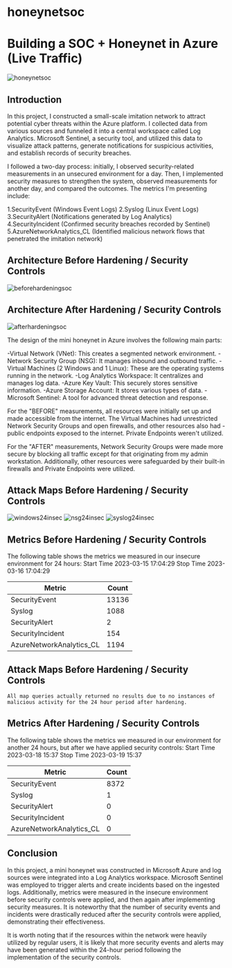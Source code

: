 # honeynetsoc
# Building a SOC + Honeynet in Azure (Live Traffic)
![honeynetsoc](https://github.com/mar7inb/honeynetsoc/assets/90795866/c5078a2a-3a54-4f65-b242-09bf538fe54d)


## Introduction

In this project, I constructed a small-scale imitation network to attract potential cyber threats within the Azure platform. I collected data from various sources and funneled it into a central workspace called Log Analytics. Microsoft Sentinel, a security tool, and utilized this data to visualize attack patterns, generate notifications for suspicious activities, and establish records of security breaches.

I followed a two-day process: initially, I observed security-related measurements in an unsecured environment for a day. Then, I implemented security measures to strengthen the system, observed measurements for another day, and compared the outcomes. The metrics I'm presenting include:

1.SecurityEvent (Windows Event Logs)
2.Syslog (Linux Event Logs)
3.SecurityAlert (Notifications generated by Log Analytics)
4.SecurityIncident (Confirmed security breaches recorded by Sentinel)
5.AzureNetworkAnalytics_CL (Identified malicious network flows that penetrated the imitation network)

## Architecture Before Hardening / Security Controls
![beforehardeningsoc](https://github.com/mar7inb/honeynetsoc/assets/90795866/8c7069cd-aeb4-4460-adca-fe0ec81b85eb)


## Architecture After Hardening / Security Controls
![afterhardeningsoc](https://github.com/mar7inb/honeynetsoc/assets/90795866/5616acd9-0eac-4e08-8cd4-9ab8ffd07702)


The design of the mini honeynet in Azure involves the following main parts:

-Virtual Network (VNet): This creates a segmented network environment.
-Network Security Group (NSG): It manages inbound and outbound traffic.
-Virtual Machines (2 Windows and 1 Linux): These are the operating systems running in the network.
-Log Analytics Workspace: It centralizes and manages log data.
-Azure Key Vault: This securely stores sensitive information.
-Azure Storage Account: It stores various types of data.
-Microsoft Sentinel: A tool for advanced threat detection and response.

For the "BEFORE" measurements, all resources were initially set up and made accessible from the internet. The Virtual Machines had unrestricted Network Security Groups and open firewalls, and other resources also had -public endpoints exposed to the internet. Private Endpoints weren't utilized.

For the "AFTER" measurements, Network Security Groups were made more secure by blocking all traffic except for that originating from my admin workstation. Additionally, other resources were safeguarded by their built-in firewalls and Private Endpoints were utilized.

## Attack Maps Before Hardening / Security Controls
![windows24insec](https://github.com/mar7inb/honeynetsoc/assets/90795866/951d8285-cb99-4414-9df4-2eca726ce551)
![nsg24insec](https://github.com/mar7inb/honeynetsoc/assets/90795866/01ccbe82-cccc-44a3-837e-8f72fd80dc5b)
![syslog24insec](https://github.com/mar7inb/honeynetsoc/assets/90795866/7a48098f-f650-441c-bfd0-2d13ff87991d)




## Metrics Before Hardening / Security Controls

The following table shows the metrics we measured in our insecure environment for 24 hours:
Start Time 2023-03-15 17:04:29
Stop Time 2023-03-16 17:04:29

| Metric                   | Count
| ------------------------ | -----
| SecurityEvent            | 13136
| Syslog                   | 1088
| SecurityAlert            | 2
| SecurityIncident         | 154
| AzureNetworkAnalytics_CL | 1194

## Attack Maps Before Hardening / Security Controls

```All map queries actually returned no results due to no instances of malicious activity for the 24 hour period after hardening.```

## Metrics After Hardening / Security Controls

The following table shows the metrics we measured in our environment for another 24 hours, but after we have applied security controls:
Start Time 2023-03-18 15:37
Stop Time	2023-03-19 15:37

| Metric                   | Count
| ------------------------ | -----
| SecurityEvent            | 8372
| Syslog                   | 1
| SecurityAlert            | 0
| SecurityIncident         | 0
| AzureNetworkAnalytics_CL | 0

## Conclusion

In this project, a mini honeynet was constructed in Microsoft Azure and log sources were integrated into a Log Analytics workspace. Microsoft Sentinel was employed to trigger alerts and create incidents based on the ingested logs. Additionally, metrics were measured in the insecure environment before security controls were applied, and then again after implementing security measures. It is noteworthy that the number of security events and incidents were drastically reduced after the security controls were applied, demonstrating their effectiveness.

It is worth noting that if the resources within the network were heavily utilized by regular users, it is likely that more security events and alerts may have been generated within the 24-hour period following the implementation of the security controls.
